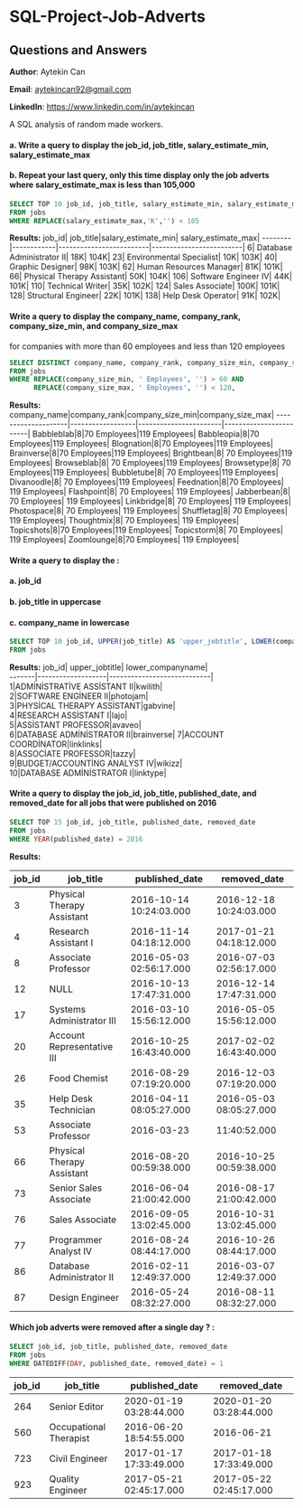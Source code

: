 # SQL-Project-Job-Adverts 
## Questions and Answers

**Author**: Aytekin Can

**Email**: aytekincan92@gmail.com

**LinkedIn**: https://www.linkedin.com/in/aytekincan

A SQL analysis of random made workers.

#### a. Write a query to display the job_id, job_title, salary_estimate_min, salary_estimate_max
#### b. Repeat your last query, only this time display only the job adverts where salary_estimate_max is less than 105,000
````sql
SELECT TOP 10 job_id, job_title, salary_estimate_min, salary_estimate_max
FROM jobs
WHERE REPLACE(salary_estimate_max,'K','') < 105
````
**Results:**
job_id|	job_title|salary_estimate_min|	salary_estimate_max|
--------|------------|-------------------------|-------------------------|
6|	Database Administrator II|	18K|	104K|
23|	Environmental Specialist|	10K|	103K|
40|	Graphic Designer|	98K|	103K|
62|	Human Resources Manager|	81K|	101K|
66|	Physical Therapy Assistant|	50K|	104K|
106|	Software Engineer IV|	44K|	101K|
110|	Technical Writer|	35K|	102K|
124|	Sales Associate| 100K|	101K|
128|	Structural Engineer|	22K|	101K|
138|	Help Desk Operator|	91K|	102K|

#### Write a query to display the company_name, company_rank, company_size_min, and company_size_max
for companies with more than 60 employees and less than 120 employees
````sql
SELECT DISTINCT company_name, company_rank, company_size_min, company_size_max
FROM jobs
WHERE REPLACE(company_size_min, ' Employees', '') > 60 AND 
      REPLACE(company_size_max, ' Employees', '') < 120,
````
**Results:**
company_name|company_rank|company_size_min|company_size_max|
--------------------|------------------|-----------------------|------------------------|
Babbleblab|8|70 Employees|119 Employees|
Babbleopia|8|70 Employees|119 Employees|
Blognation|8|70 Employees|119 Employees|
Brainverse|8|70 Employees|119 Employees|
Brightbean|8|	70 Employees|119 Employees|
Browseblab|8|	70 Employees|119 Employees|
Browsetype|8|	70 Employees|119 Employees|
Bubbletube|8|	70 Employees|119 Employees|
Divanoodle|8|	70 Employees|119 Employees|
Feednation|8|70 Employees|	119 Employees|
Flashpoint|8|	70 Employees|	119 Employees|
Jabberbean|8|	70 Employees|	119 Employees|
Linkbridge|8|	70 Employees|	119 Employees|
Photospace|8|	70 Employees|	119 Employees|
Shuffletag|8|	70 Employees|	119 Employees|
Thoughtmix|8|	70 Employees|	119 Employees|
Topicshots|8|70 Employees|119 Employees|
Topicstorm|8|	70 Employees|	119 Employees|
Zoomlounge|8|70 Employees|	119 Employees|


#### Write a query to display the :
#### a. job_id
#### b. job_title in uppercase
#### c. company_name in lowercase
````sql
SELECT TOP 10 job_id, UPPER(job_title) AS 'upper_jobtitle', LOWER(company_name) AS 'lower_companyname'
FROM jobs
````
**Results:**
job_id|	upper_jobtitle|	lower_companyname|	
-------|-------------------|----------------------------|	
1|ADMİNİSTRATİVE ASSİSTANT II|kwilith|	
2|SOFTWARE ENGİNEER II|photojam|	
3|PHYSİCAL THERAPY ASSİSTANT|gabvine|	
4|RESEARCH ASSİSTANT I|lajo|	
5|ASSİSTANT PROFESSOR|avaveo|	
6|DATABASE ADMİNİSTRATOR II|brainverse|	
7|ACCOUNT COORDİNATOR|linklinks|	
8|ASSOCİATE PROFESSOR|tazzy|	
9|BUDGET/ACCOUNTİNG ANALYST IV|wikizz|	
10|DATABASE ADMİNİSTRATOR I|linktype|	


#### Write a query to display the job_id, job_title, published_date, and removed_date for all jobs that were published on 2016
````sql
SELECT TOP 15 job_id, job_title, published_date, removed_date 
FROM jobs
WHERE YEAR(published_date) = 2016
````
**Results:**	

job_id|job_title|published_date|removed_date|
------|---------|--------------|------------|	
3|Physical Therapy Assistant|2016-10-14 10:24:03.000|2016-12-18 10:24:03.000|
4|Research Assistant I|2016-11-14 04:18:12.000|2017-01-21 04:18:12.000|
8|Associate Professor|2016-05-03 02:56:17.000|2016-07-03 02:56:17.000|
12|NULL|2016-10-13 17:47:31.000|2016-12-14 17:47:31.000|
17|Systems Administrator III|2016-03-10 15:56:12.000|2016-05-05 15:56:12.000|
20|Account Representative III|2016-10-25 16:43:40.000|2017-02-02 16:43:40.000|
26|Food Chemist|2016-08-29 07:19:20.000|2016-12-03 07:19:20.000|
35|Help Desk Technician|2016-04-11 08:05:27.000|2016-05-03 08:05:27.000|
53|Associate Professor|2016-03-23 |11:40:52.000|2016-06-02 11:40:52.000|
66|Physical Therapy Assistant|2016-08-20 00:59:38.000|2016-10-25 00:59:38.000|
73|Senior Sales Associate|2016-06-04 21:00:42.000|2016-08-17 21:00:42.000|
76|Sales Associate|2016-09-05 13:02:45.000|2016-10-31 13:02:45.000|
77|Programmer Analyst IV|2016-08-24 08:44:17.000|2016-10-26 08:44:17.000|
86|Database Administrator II|2016-02-11 12:49:37.000|2016-03-07 12:49:37.000|
87|Design Engineer|2016-05-24 08:32:27.000|2016-08-11 08:32:27.000|



#### Which job adverts were removed after a single day ? :
````sql
SELECT job_id, job_title, published_date, removed_date
FROM jobs
WHERE DATEDIFF(DAY, published_date, removed_date) = 1
````
job_id|job_title|published_date|removed_date|
-------|--------|--------------|------------|	
264|Senior Editor|2020-01-19 03:28:44.000|2020-01-20 03:28:44.000|
560|Occupational Therapist|2016-06-20 18:54:55.000|2016-06-21|18:54:55.000|
723|Civil Engineer|2017-01-17 17:33:49.000|2017-01-18 17:33:49.000|
923|Quality Engineer|2017-05-21 02:45:17.000|2017-05-22 02:45:17.000|

